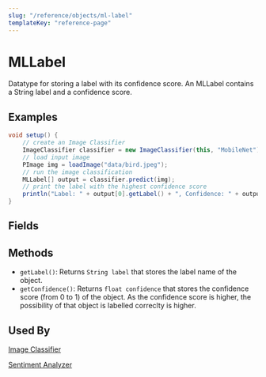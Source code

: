 ```yaml
---
slug: "/reference/objects/ml-label"
templateKey: "reference-page"
---
```


# MLLabel
Datatype for storing a label with its confidence score. An MLLabel contains a String label and a confidence score.

## Examples
```java
void setup() {
    // create an Image Classifier
    ImageClassifier classifier = new ImageClassifier(this, "MobileNet");
    // load input image
    PImage img = loadImage("data/bird.jpeg");
    // run the image classification
    MLLabel[] output = classifier.predict(img);
    // print the label with the highest confidence score
    println("Label: " + output[0].getLabel() + ", Confidence: " + output[0].getConfidence());
}
```

## Fields


## Methods
* ```getLabel()```: Returns ```String label``` that stores the label name of the object.
* ```getConfidence()```: Returns ```float confidence``` that stores the confidence score (from 0 to 1) of the object. As the confidence score is higher, the possibility of that object is labelled correclty is higher.
  
## Used By
[Image Classifier](../models/image-classifier.md)

[Sentiment Analyzer](../models/sentiment-analyzer.md)